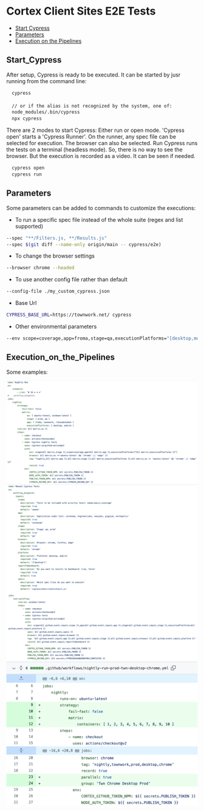 # Cortex Client Sites E2E Tests

- [Start Cypress](##Start_Cypress])
- [Parameters](##Parameters)
- [Execution on the Pipelines](##Execution_on_the_Pipelines)

## Start_Cypress
After setup, Cypress is ready to be executed. It can be started by jusr running from the command line:

```bash
  cypress
  
  // or if the alias is not recognized by the system, one of:
  node_modules/.bin/cypress
  npx cypress
```
There are 2 modes to start Cypress: Either run or open mode. 'Cypress open' starts a 'Cypress Runner'. On the runner, any spec file can be selected for execution.
The browser can also be selected. Run Cypress runs the tests on a terminal (headless mode). So, there is no way to see the browser. But the execution is
recorded as a video. It can be seen if needed.

```bash
  cypress open
  cypress run  
```

## Parameters

Some parameters can be added to commands to customize the executions:

-   To run a specific spec file instead of the whole suite (regex and list supported)
```bash
--spec "**/Filters.js, **/Results.js"
--spec $(git diff --name-only origin/main -- cypress/e2e)
```

-   To change the browser settings
```bash
--browser chrome --headed
```

- To use another config file rather than default
```bash
--config-file ./my_custom_cypress.json
```

- Base Url
```bash
CYPRESS_BASE_URL=https://townwork.net/ cypress 
```

- Other environmental parameters
```bash
--env scope=coverage,app=froma,stage=qa,executionPlatforms="[desktop,mobile]",
```

## Execution_on_the_Pipelines

Some examples:

![](cypress/resources/matrix.png)
![](cypress/resources/ui_parameters.png)
![](cypress/resources/parallel_run.png)